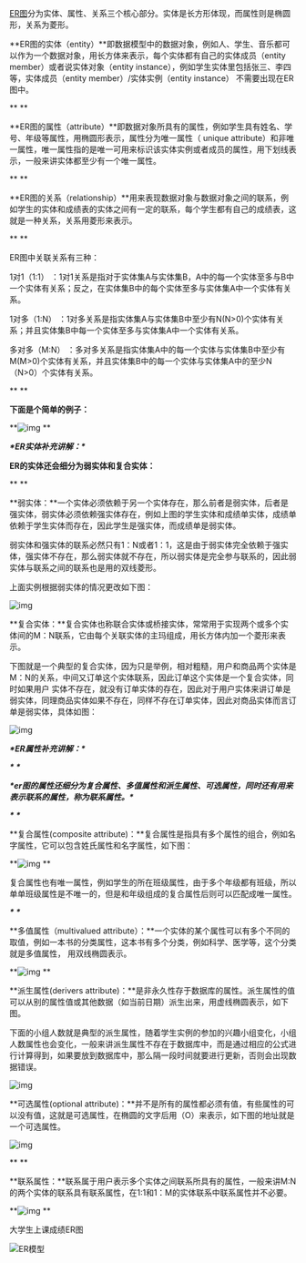 [ER图](https://so.csdn.net/so/search?q=ER图&spm=1001.2101.3001.7020)分为实体、属性、关系三个核心部分。实体是长方形体现，而属性则是椭圆形，关系为菱形。



**ER图的实体（entity）**即数据模型中的数据对象，例如人、学生、音乐都可以作为一个数据对象，用长方体来表示，每个实体都有自己的实体成员（entity member）或者说实体对象（entity instance），例如学生实体里包括张三、李四等，实体成员（entity member）/实体实例（entity instance） 不需要出现在ER图中。

**
**

**ER图的属性（attribute）**即数据对象所具有的属性，例如学生具有姓名、学号、年级等属性，用椭圆形表示，属性分为唯一属性（ unique attribute）和非唯一属性，唯一属性指的是唯一可用来标识该实体实例或者成员的属性，用下划线表示，一般来讲实体都至少有一个唯一属性。

**
**

**ER图的关系（relationship）**用来表现数据对象与数据对象之间的联系，例如学生的实体和成绩表的实体之间有一定的联系，每个学生都有自己的成绩表，这就是一种关系，关系用菱形来表示。

**
**



ER图中关联关系有三种：

1对1（1:1） ：1对1关系是指对于实体集A与实体集B，A中的每一个实体至多与B中一个实体有关系；反之，在实体集B中的每个实体至多与实体集A中一个实体有关系。

1对多（1:N） ：1对多关系是指实体集A与实体集B中至少有N(N>0)个实体有关系；并且实体集B中每一个实体至多与实体集A中一个实体有关系。

多对多（M:N） ：多对多关系是指实体集A中的每一个实体与实体集B中至少有M(M>0)个实体有关系，并且实体集B中的每一个实体与实体集A中的至少N（N>0）个实体有关系。



**
**

**下面是个简单的例子：**

**![img](https://img-blog.csdn.net/20170101154040319?watermark/2/text/aHR0cDovL2Jsb2cuY3Nkbi5uZXQvYmVsZW5feHVl/font/5a6L5L2T/fontsize/400/fill/I0JBQkFCMA==/dissolve/70/gravity/Center)
**

***\*ER实体补充讲解：\****



**ER的实体还会细分为弱实体和复合实体：**

**
**

**弱实体：**一个实体必须依赖于另一个实体存在，那么前者是弱实体，后者是强实体，弱实体必须依赖强实体存在，例如上图的学生实体和成绩单实体，成绩单依赖于学生实体而存在，因此学生是强实体，而成绩单是弱实体。



弱实体和强实体的联系必然只有1：N或者1：1，这是由于弱实体完全依赖于强实体，强实体不存在，那么弱实体就不存在，所以弱实体是完全参与联系的，因此弱实体与联系之间的联系也是用的双线菱形。



上面实例根据弱实体的情况更改如下图：

![img](https://img-blog.csdn.net/20170101211800859?watermark/2/text/aHR0cDovL2Jsb2cuY3Nkbi5uZXQvYmVsZW5feHVl/font/5a6L5L2T/fontsize/400/fill/I0JBQkFCMA==/dissolve/70/gravity/Center)



**复合实体：**复合实体也称联合实体或桥接实体，常常用于实现两个或多个实体间的M：N联系，它由每个关联实体的主玛组成，用长方体内加一个菱形来表示。



下图就是一个典型的复合实体，因为只是举例，相对粗糙，用户和商品两个实体是M：N的关系，中间又订单这个实体联系，因此订单这个实体是一个复合实体，同时如果用户 实体不存在，就没有订单实体的存在，因此对于用户实体来讲订单是弱实体，同理商品实体如果不存在，同样不存在订单实体，因此对商品实体而言订单是弱实体，具体如图：

![img](https://img-blog.csdn.net/20170101220128826?watermark/2/text/aHR0cDovL2Jsb2cuY3Nkbi5uZXQvYmVsZW5feHVl/font/5a6L5L2T/fontsize/400/fill/I0JBQkFCMA==/dissolve/70/gravity/Center)





***\*ER属性补充讲解：\****

***\*
\****

***\*er图的属性还细分为复合属性、多值属性和派生属性、可选属性，同时还有用来表示联系的属性，称为联系属性。\****

***\*
\****

**复合属性(composite attribute)：**复合属性是指具有多个属性的组合，例如名字属性，它可以包含姓氏属性和名字属性，如下图：

**![img](https://img-blog.csdn.net/20170102101521189?watermark/2/text/aHR0cDovL2Jsb2cuY3Nkbi5uZXQvYmVsZW5feHVl/font/5a6L5L2T/fontsize/400/fill/I0JBQkFCMA==/dissolve/70/gravity/Center)
**

复合属性也有唯一属性，例如学生的所在班级属性，由于多个年级都有班级，所以单单班级属性是不唯一的，但是和年级组成的复合属性后则可以匹配成唯一属性。

***\*
\****

**多值属性（multivalued attribute）：**一个实体的某个属性可以有多个不同的取值，例如一本书的分类属性，这本书有多个分类，例如科学、医学等，这个分类就是多值属性， 用双线椭圆表示。

**![img](https://img-blog.csdn.net/20170102151754356?watermark/2/text/aHR0cDovL2Jsb2cuY3Nkbi5uZXQvYmVsZW5feHVl/font/5a6L5L2T/fontsize/400/fill/I0JBQkFCMA==/dissolve/70/gravity/Center)
**

**派生属性(derivers attribute)：**是非永久性存于数据库的属性。派生属性的值可以从别的属性值或其他数据（如当前日期）派生出来，用虚线椭圆表示，如下图。

下面的小组人数就是典型的派生属性，随着学生实例的参加的兴趣小组变化，小组人数属性也会变化，一般来讲派生属性不存在于数据库中，而是通过相应的公式进行计算得到，如果要放到数据库中，那么隔一段时间就要进行更新，否则会出现数据错误。

![img](https://img-blog.csdn.net/20170102164851290?watermark/2/text/aHR0cDovL2Jsb2cuY3Nkbi5uZXQvYmVsZW5feHVl/font/5a6L5L2T/fontsize/400/fill/I0JBQkFCMA==/dissolve/70/gravity/Center)





**可选属性(optional attribute)：**并不是所有的属性都必须有值，有些属性的可以没有值，这就是可选属性，在椭圆的文字后用（O）来表示，如下图的地址就是一个可选属性。

![img](https://img-blog.csdn.net/20170102163049952?watermark/2/text/aHR0cDovL2Jsb2cuY3Nkbi5uZXQvYmVsZW5feHVl/font/5a6L5L2T/fontsize/400/fill/I0JBQkFCMA==/dissolve/70/gravity/Center)

**
**

**联系属性：**联系属于用户表示多个实体之间联系所具有的属性，一般来讲M:N的两个实体的联系具有联系属性，在1:1和1：M的实体联系中联系属性并不必要。

**![img](https://img-blog.csdn.net/20170102100349877?watermark/2/text/aHR0cDovL2Jsb2cuY3Nkbi5uZXQvYmVsZW5feHVl/font/5a6L5L2T/fontsize/400/fill/I0JBQkFCMA==/dissolve/70/gravity/Center)
**







大学生上课成绩ER图

![ER模型](https://img-blog.csdnimg.cn/20200802210759656.png?x-oss-process=image/watermark,type_ZmFuZ3poZW5naGVpdGk,shadow_10,text_aHR0cHM6Ly9ibG9nLmNzZG4ubmV0L3FxXzQ1MTA0NTg4,size_16,color_FFFFFF,t_70)